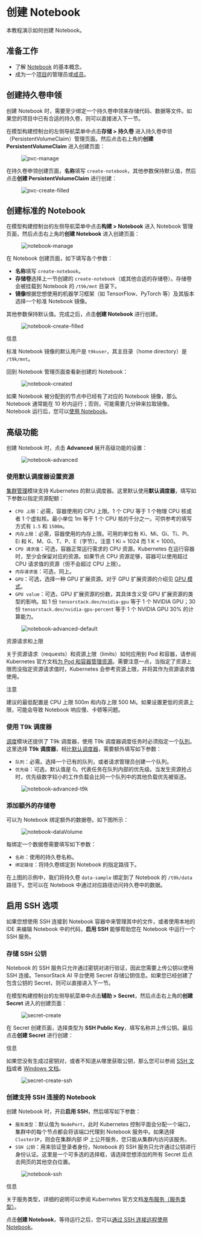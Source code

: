 # 创建 Notebook

本教程演示如何创建 Notebook。

## 准备工作

* 了解 [Notebook](../modules/building/notebook.md) 的基本概念。
* 成为一个[项目](../modules/security/project.md)的管理员或[成员](./add-project-member.md)。

## 创建持久卷申领

创建 Notebook 时，需要至少绑定一个持久卷申领来存储代码、数据等文件。如果您的项目中已有合适的持久卷，则可以直接进入下一节。

在模型构建控制台的左侧导航菜单中点击**存储 > 持久卷** 进入持久卷申领（PersistentVolumeClaim）管理页面。然后点击右上角的**创建 PersistentVolumeClaim** 进入创建页面：

<figure class="screenshot">
  <img alt="pvc-manage" src="../assets/tasks/develop-and-test-model/create-notebook/pvc-manage.png" class="screenshot"/>
</figure>

在持久卷申领创建页面，**名称**填写 `create-notebook`，其他参数保持默认值，然后点击**创建 PersistentVolumeClaim** 进行创建：

<figure class="screenshot">
  <img alt="pvc-create-filled" src="../assets/tasks/develop-and-test-model/create-notebook/pvc-create-filled.png" class="screenshot"/>
</figure>

## 创建标准的 Notebook

在模型构建控制台的左侧导航菜单中点击**构建 > Notebook** 进入 Notebook 管理页面，然后点击右上角的**创建 Notebook** 进入创建页面：

<figure class="screenshot">
  <img alt="notebook-manage" src="../assets/tasks/develop-and-test-model/create-notebook/notebook-manage.png" class="screenshot"/>
</figure>

在 Notebook 创建页面，如下填写各个参数：

* **名称**填写 `create-notebook`。
* **存储卷**选择上一节创建的 `create-notebook`（或其他合适的存储卷）。存储卷会被挂载到 Notebook 的 `/t9k/mnt` 目录下。
* **镜像**根据您想使用的机器学习框架（如 TensorFlow、PyTorch 等）及其版本选择一个标准 Notebook 镜像。

其他参数保持默认值。完成之后，点击**创建 Notebook** 进行创建。

<figure class="screenshot">
  <img alt="notebook-create-filled" src="../assets/tasks/develop-and-test-model/create-notebook/notebook-create-filled.png" class="screenshot"/>
</figure>

<aside class="note info">
<div class="title">信息</div>

标准 Notebook 镜像的默认用户是 `t9kuser`，其主目录（home directory）是 `/t9k/mnt`。

</aside>

回到 Notebook 管理页面查看新创建的 Notebook：

<figure class="screenshot">
  <img alt="notebook-created" src="../assets/tasks/develop-and-test-model/create-notebook/notebook-created.png" class="screenshot"/>
</figure>

如果 Notebook 被分配到的节点中已经有了对应的 Notebook 镜像，那么 Notebook 通常能在 10 秒内运行；否则，可能需要几分钟来拉取镜像。Notebook 运行后，您可以[使用 Notebook](./use-notebook.md)。

## 高级功能

创建 Notebook 时，点击 **Advanced** 展开高级功能的设置：

<figure class="screenshot">
  <img alt="notebook-advanced" src="../assets/tasks/develop-and-test-model/create-notebook/notebook-advanced.png" class="screenshot"/>
</figure>

### 使用默认调度器设置资源

[集群管理](../../module/cluster/index.md)模块支持 Kubernetes 的默认调度器。这里默认使用**默认调度器**，填写如下参数以指定资源配额：

* `CPU 上限`：必需，容器使用的 CPU 上限。1 个 CPU 等于 1 个物理 CPU 核或者 1 个虚拟核。最小单位 1m 等于 1 个 CPU 核的千分之一。可供参考的填写方式有 `1.5` 和 `1500m`。
* `内存上限`：必需，容器使用的内存上限。可用的单位有 Ki、Mi、Gi、Ti、Pi、Ei 和 K、M、G、T、P、E（字节）。注意 1 Ki = 1024 而 1 K = 1000。
* `CPU 请求值`：可选，容器正常运行需求的 CPU 资源。Kubernetes 在运行容器时，至少会保留对应的资源。如果节点 CPU 资源足够，容器可以使用超过 CPU 请求值的资源（但不会超过 CPU 上限）。
* `内存请求值`：可选，同上。
* `GPU`：可选，选择一种 GPU 扩展资源。对于 GPU 扩展资源的介绍见 [GPU 模式](../../module/cluster/scheduling/concept/gpu-mode.md)。
* `GPU value`：可选，GPU 扩展资源的份数，其具体含义受 GPU 扩展资源的类型的影响。如 1 份 `tensorstack.dev/nvidia-gpu` 等于 1 个 NVIDIA GPU；30 份 `tensorstack.dev/nvidia-gpu-percent` 等于 1 个 NVIDIA GPU 30% 的计算能力。

<figure class="screenshot">
  <img alt="notebook-advanced-default" src="../assets/tasks/develop-and-test-model/create-notebook/notebook-advanced-default.png" class="screenshot"/>
</figure>

<aside class="note info">
<div class="title">资源请求和上限</div>

关于资源请求（requests）和资源上限（limits）如何应用到 Pod 和容器，请参阅 Kubernetes 官方文档<a target="_blank" rel="noopener noreferrer" href="https://kubernetes.io/zh-cn/docs/concepts/configuration/manage-resources-containers/">为 Pod 和容器管理资源</a>。需要注意一点，当指定了资源上限而没指定资源请求值时，Kubernetes 会参考资源上限，并将其作为资源请求值使用。

</aside>

<aside class="note">
<div class="title">注意</div>

建议的最低配置是 CPU 上限 500m 和内存上限 500 Mi。如果设置更低的资源上限，可能会导致 Notebook 响应慢、卡顿等问题。

</aside>

### 使用 T9k 调度器

[调度](../modules/scheduling/index.md)模块还提供了 T9k 调度器，使用 T9k 调度器调度任务时必须指定一个[队列](../modules/scheduling/queue.md)。这里选择 **T9k 调度器**，相比[默认调度器](#使用默认调度器设置资源)，需要额外填写如下参数：

* `队列`：必需。选择一个已有的队列，或者请求管理员创建一个队列。
* `优先级`：可选，默认值是 0。代表任务在队列内部的优先级。当发生资源抢占时，优先级数字较小的工作负载会比同一个队列中的其他负载优先被驱逐。

<figure class="screenshot">
  <img alt="notebook-advanced-t9k" src="../assets/tasks/develop-and-test-model/create-notebook/notebook-advanced-t9k.png" class="screenshot"/>
</figure>

### 添加额外的存储卷

可以为 Notebook 绑定额外的数据卷。如下图所示：

<figure class="screenshot">
  <img alt="notebook-dataVolume" src="../assets/tasks/develop-and-test-model/create-notebook/notebook-dataVolume.png" class="screenshot"/>
</figure>

每绑定一个数据卷需要填写如下参数：

* `名称`：使用的持久卷名称。
* `绑定路径`：将持久卷绑定到 Notebook 的指定路径下。

在上图的示例中，我们将持久卷 `data-sample` 绑定到了 Notebook 的 `/t9k/data` 路径下。您可以在 Notebook 中通过对应路径访问持久卷中的数据。

## 启用 SSH 选项

如果您想使用 SSH 连接到 Notebook 容器中来管理其中的文件，或者使用本地的 IDE 来编辑 Notebook 中的代码，**启用 SSH** 能够帮助您在 Notebook 中运行一个 SSH 服务。

### 存储 SSH 公钥

Notebook 的 SSH 服务只允许通过密钥对进行验证，因此您需要上传公钥以使用 SSH 连接。TensorStack AI 平台使用 Secret 存储公钥信息。如果您已经创建了包含公钥的 Secret，则可以直接进入下一节。

在模型构建控制台的左侧导航菜单中点击**辅助 > Secret**，然后点击右上角的**创建 Secret** 进入的创建页面：

<figure class="screenshot">
  <img alt="secret-create" src="../assets/tasks/develop-and-test-model/create-notebook/secret-create.png" class="screenshot"/>
</figure>

在 Secret 创建页面，选择类型为 **SSH Public Key**，填写名称并上传公钥。最后点击**创建 Secret** 进行创建：

<aside class="note info">
<div class="title">信息</div>

如果您没有生成过密钥对，或者不知道从哪里获取公钥，那么您可以参阅 <a target="_blank" rel="noopener noreferrer" href="https://www.ssh.com/academy/ssh/keygen">SSH 文档</a>或者 <a target="_blank" rel="noopener noreferrer" href="https://learn.microsoft.com/zh-cn/windows-server/administration/openssh/openssh_keymanagement#user-key-generation">Windows 文档</a>。

</aside>

<figure class="screenshot">
  <img alt="secret-create-ssh" src="../assets/tasks/develop-and-test-model/create-notebook/secret-create-ssh.png" class="screenshot"/>
</figure>

### 创建支持 SSH 连接的 Notebook

创建 Notebook 时，开启**启用 SSH**，然后填写如下参数：

* `服务类型`：默认值为 `NodePort`，此时 Kubernetes 控制平面会分配一个端口，集群中的每个节点都会将该端口代理到 Notebook 服务中。如果选择 `ClusterIP`，则会在集群内部 IP 上公开服务，您只能从集群内访问该服务。
* `SSH 公钥`：用来验证登录者身份，Notebook 的 SSH 服务只允许通过公钥进行身份认证。这里是一个可多选的选择框，请选择您想添加的所有 Secret 后点击网页的其他空白位置。

<figure class="screenshot">
  <img alt="notebook-ssh" src="../assets/tasks/develop-and-test-model/create-notebook/notebook-ssh.png" class="screenshot"/>
</figure>

<aside class="note info">
<div class="title">信息</div>

关于服务类型，详细的说明可以参阅 Kubernetes 官方文档<a target="_blank" rel="noopener noreferrer" href="https://kubernetes.io/zh-cn/docs/concepts/services-networking/service/#publishing-services-service-types">发布服务（服务类型）</a>。

</aside>

点击**创建 Notebook**，等待运行之后，您可以[通过 SSH 连接远程使用 Notebook](./ssh-notebook.md)。

